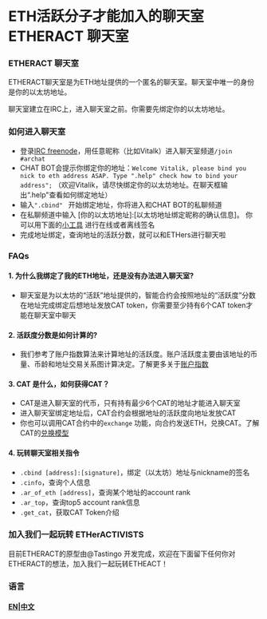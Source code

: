 # ETH活跃分子才能加入的聊天室 ETHERACT 聊天室

### ETHERACT 聊天室
ETHERACT聊天室是为ETH地址提供的一个匿名的聊天室。聊天室中唯一的身份是你的以太坊地址。

聊天室建立在IRC上，进入聊天室之前。你需要先绑定你的以太坊地址。

### 如何进入聊天室
* 登录[IRC freenode](https://webchat.freenode.net/)，用任意昵称（比如Vitalk）进入聊天室频道`/join #archat`
* CHAT BOT会提示你绑定你的地址：`Welcome Vitalik, please bind you nick to eth address ASAP. Type ".help" check how to bind your address";` （欢迎Vitalik，请尽快绑定你的以太坊地址。在聊天框输出“.help"查看如何绑定地址）
* 输入`".cbind" ` 开始绑定地址，你将进入和CHAT BOT的私聊频道
* 在私聊频道中输入 [你的以太坊地址]:[以太坊地址绑定昵称的确认信息]。 你可以用下面的[小工具](http://39.107.32.62:8020/) 进行在线或者离线签名
* 完成地址绑定，查询地址的活跃分数，就可以和ETHers进行聊天啦

### FAQs
#### 1. 为什么我绑定了我的ETH地址，还是没有办法进入聊天室?
   - 聊天室是为以太坊的“活跃”地址提供的，智能合约会按照地址的“活跃度”分数在地址完成绑定后想地址发放CAT token，你需要至少持有6个CAT token才能在聊天室中聊天

#### 2. 活跃度分数是如何计算的?
   - 我们参考了账户指数算法来计算地址的活跃度。账户活跃度主要由该地址的币量、币龄和地址交易关系图计算决定。了解更多关于[账户指数](https://github.com/Tastingo/archat-tutorial/blob/master/ar-ch.pdf)
    
#### 3. CAT 是什么，如何获得CAT？
   - CAT是进入聊天室的代币，只有持有最少6个CAT的地址才能进入聊天室
   - 进入聊天室绑定地址后，CAT合约会根据地址的活跃度向地址发放CAT
   - 你也可以调用CAT合约中的`exchange` 功能，向合约发送ETH，兑换CAT。了解CAT的[兑换模型](https://github.com/Tastingo/archat-tutorial/blob/master/cat-ch.pdf)
   
#### 4. 玩转聊天室相关指令
   - `.cbind [address]:[signature]`，绑定（以太坊）地址与nickname的签名
   - `.cinfo`，查询个人信息
   - `.ar_of_eth [address]`，查询某个地址的account rank
   - `.ar_top`，查询top5 account rank信息
   - `.get_cat`，获取CAT Token介绍

### 加入我们一起玩转 ETHerACTIVISTS
目前ETHERACT的原型由@Tastingo 开发完成，欢迎在下面留下任何你对ETHERACT的想法，加入我们一起玩转ETHEACT！

### 语言
#### [EN](README.md)|[中文](README.zh.md)
